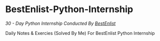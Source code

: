 # BestEnlist-Python-Internship
<i>30 - Day Python Internship Conducted By <a href="http://bestenlist.co.in/">BestEnlist</a></i>

Daily Notes &amp; Exercies (Solved By Me) For BestEnlist Python Internship
